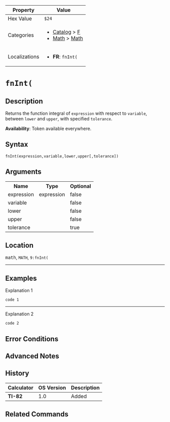 | Property      | Value |
|---------------|-------|
| Hex Value     | `$24`|
| Categories    | <ul><li>[Catalog](../categories/Catalog.md) > [F](../categories/Catalog.md#F)</li><li>[Math](../categories/Math.md) > [Math](../categories/Math.md#Math)</li></ul> |
| Localizations | <ul><li><b>FR</b>: `fnInt(`</li></ul> |

# `fnInt(`

## Description
Returns the function integral of `expression` with respect to `variable`, between `lower` and `upper`, with specified `tolerance`.


<b>Availability</b>: Token available everywhere.

## Syntax
`fnInt(expression,variable,lower,upper[,tolerance])`

## Arguments
<table>
<tr><th>Name</th><th>Type</th><th>Optional</th></tr>

<tr><td>expression</td><td>expression</td><td>false</td></tr>

<tr><td>variable</td><td></td><td>false</td></tr>

<tr><td>lower</td><td></td><td>false</td></tr>

<tr><td>upper</td><td></td><td>false</td></tr>

<tr><td>tolerance</td><td></td><td>true</td></tr>

</table>

## Location
<kbd>math</kbd>, `MATH`, `9:fnInt(`
<hr>

## Examples

Explanation 1
```ti-basic
code 1
```
---
Explanation 2
```ti-basic
code 2
```

## Error Conditions


## Advanced Notes


## History
| Calculator | OS Version | Description |
|------------|------------|-------------|
| <b>TI-82</b> | 1.0 | Added

## Related Commands

    